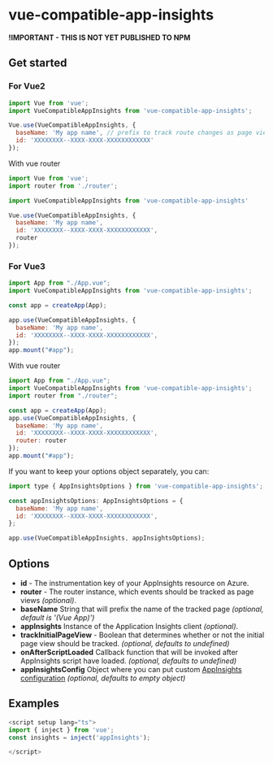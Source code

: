 # vue-compatible-app-insights

**!IMPORTANT - THIS IS NOT YET PUBLISHED TO NPM**

## Get started

### For Vue2
```js
import Vue from 'vue';
import VueCompatibleAppInsights from 'vue-compatible-app-insights';

Vue.use(VueCompatibleAppInsights, {
  baseName: 'My app name', // prefix to track route changes as page views with AppInsights
  id: 'XXXXXXXX--XXXX-XXXX-XXXXXXXXXXXX'
});
```
With vue router

```js
import Vue from 'vue';
import router from './router';

import VueCompatibleAppInsights from 'vue-compatible-app-insights'

Vue.use(VueCompatibleAppInsights, {
  baseName: 'My app name', 
  id: 'XXXXXXXX--XXXX-XXXX-XXXXXXXXXXXX',
  router
});
```

### For Vue3
```js
import App from "./App.vue";
import VueCompatibleAppInsights from 'vue-compatible-app-insights';

const app = createApp(App);

app.use(VueCompatibleAppInsights, {
  baseName: 'My app name',
  id: 'XXXXXXXX--XXXX-XXXX-XXXXXXXXXXXX',
});
app.mount("#app");

```
With vue router

```js
import App from "./App.vue";
import VueCompatibleAppInsights from 'vue-compatible-app-insights';
import router from "./router";

const app = createApp(App);
app.use(VueCompatibleAppInsights, {
  baseName: 'My app name',
  id: 'XXXXXXXX--XXXX-XXXX-XXXXXXXXXXXX',
  router: router
});
app.mount("#app");
```

If you want to keep your options object separately, you can:

```js
import type { AppInsightsOptions } from 'vue-compatible-app-insights';

const appInsightsOptions: AppInsightsOptions = {
  baseName: 'My app name',
  id: 'XXXXXXXX--XXXX-XXXX-XXXXXXXXXXXX',
};

app.use(VueCompatibleAppInsights, appInsightsOptions);

````

## Options

- **id** - The instrumentation key of your AppInsights resource on Azure.
- **router** - The router instance, which events should be tracked as page views _(optional)_.
- **baseName** String that will prefix the name of the tracked page _(optional, default is '(Vue App)')_
- **appInsights** Instance of the Application Insights client  _(optional)_.
- **trackInitialPageView** - Boolean that determines whether or not the initial page view should be tracked. _(optional, defaults to undefined)_
- **onAfterScriptLoaded** Callback function that will be invoked after AppInsights script have loaded. _(optional, defaults to undefined)_
- **appInsightsConfig** Object where you can put custom [AppInsights configuration](https://github.com/microsoft/ApplicationInsights-JS#configuration) _(optional, defaults to empty object)_

## Examples

```js
<script setup lang="ts">
import { inject } from 'vue';
const insights = inject('appInsights');

</script>
```


